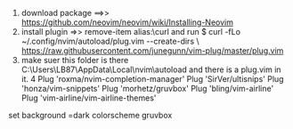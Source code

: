 1. download package ==>>  https://github.com/neovim/neovim/wiki/Installing-Neovim
2. install plugin =>>    remove-item alias:\curl and run $ curl -fLo ~/.config/nvim/autoload/plug.vim --create-dirs \ https://raw.githubusercontent.com/junegunn/vim-plug/master/plug.vim
3. make suer this folder is there C:\Users\LB87\AppData\Local\nvim\autoload and there is a plug.vim in it.
4
Plug 'roxma/nvim-completion-manager'
Plug 'SirVer/ultisnips'
Plug 'honza/vim-snippets'
Plug 'morhetz/gruvbox'
Plug 'bling/vim-airline'                                                                     
Plug 'vim-airline/vim-airline-themes'

set background =dark
colorscheme gruvbox
